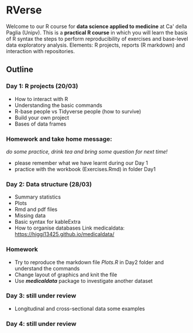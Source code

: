 # RVerse
Welcome to our R course for **data science applied to medicine** at Ca' della Paglia (Unipv).
This is a **practical R course** in which you will learn the basis of R syntax the steps to perform reproducibility of exercises and base-level data exploratory analysis. 
Elements: R projects, reports (R markdown) and interaction with repositories.

## Outline

### Day 1: R projects (20/03)
- How to interact with R
- Understanding the basic commands
- R-base people vs Tidyverse people (how to survive)
- Build your own project
- Bases of data frames

### **Homework and take home message**: 
*do some practice, drink tea and bring some question for next time!*
- please remember what we have learnt during our Day 1 
- practice with the workbook (Exercises.Rmd) in folder Day1

### Day 2: Data structure (28/03)
- Summary statistics
-  Plots
- Rmd and pdf files 
- Missing data
- Basic syntax for kableExtra
- How to organise databases
Link medicaldata: https://higgi13425.github.io/medicaldata/

### Homework
- Try to reproduce the markdown file *Plots.R* in Day2 folder and understand the commands
- Change layout of graphics and knit the file
- Use ***medicaldata*** package to investigate another dataset


### Day 3: still under review
- Longitudinal and cross-sectional data some examples

### Day 4: still under review
  
